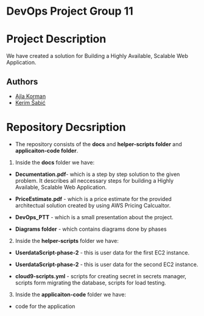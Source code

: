 # DevOps Project Group 11



# Project Description

We have created a solution for Building a Highly Available, Scalable Web Application.







## Authors
- [Ajla Korman](https://github.com/Ajla115)
- [Kerim Šabić](https://github.com/kerimsabic)





# Repository Decsription




- The repository consists of the **docs** and **helper-scripts folder** and **applicaiton-code folder**.


1. Inside the **docs** folder we have:

-  **Decumentation.pdf**- which is a step by step solution to the given problem. It describes all neccessary steps for building a Highly Available, Scalable Web Application.

- **PriceEstimate.pdf** - which is a price estimate for the provided architectual solution created by using AWS Pricing Calcualtor.

- **DevOps_PTT** - which is a small presentation about the project.

 - **Diagrams folder** - which contains diagrams done by phases

2. Inside the **helper-scripts** folder we have:
-  **UserdataScript-phase-2** - this is user data for the first EC2 instance.

- **UserdataScript-phase-2** - this is user data for the second EC2 instance.

- **cloud9-scripts.yml** - scripts for creating secret in secrets manager, scripts form migrating the database, scripts for load testing.

3. Inside the **applicaiton-code** folder we have:
-  code for the application
